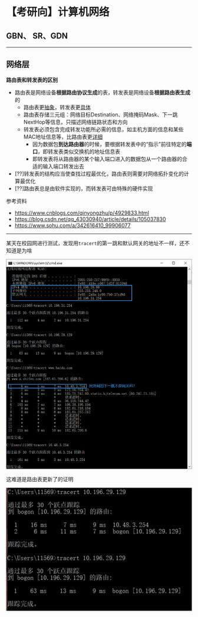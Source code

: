 # 【考研向】计算机网络

## GBN、 SR、GDN

---

## 网络层

**路由表和转发表的区别**

- 路由表是网络设备**根据路由协议生成**的表，转发表是网络设备**根据路由表生成**的
  - 路由表更<u>抽象</u>，转发表更<u>具体</u>
  - 路由表存储三元组：网络目标Destination、网络掩码Mask、下一跳NextHop等信息，只描述网络链路状态和方向
  - 转发表必须包含完成转发功能所必需的信息，如主机方面的信息和某些MAC地址信息等，比路由表更<u>详细</u>
    - 因为数据包**到达路由器**的时候，要根据转发表中的“指示”前往特定的**端口**，即转发表类似交换机的地址信息表
    - 即转发表将从路由器的某个输入端口进入的数据包从一个路由器的合适的输入端口转发出去
- [??]转发表的结构应当使查找过程最优化，路由表则需要对网络拓扑变化的计算最优化
- [??]路由表总是由软件实现的，而转发表可由特殊的硬件实现

参考资料
- https://www.cnblogs.com/qinyongzhu/p/4929833.html
- https://blog.csdn.net/qq_43030940/article/details/105037830
- https://www.sohu.com/a/342616410_99906077

---

某天在校园网进行测试，发现用`tracert`的第一跳和默认网关的地址不一样，还不知道是为啥

![下一跳](img\tracert-nexthop-problem.png)

这难道是路由表更新了的证明

![更新发生？](img\tracert-peer.png)
